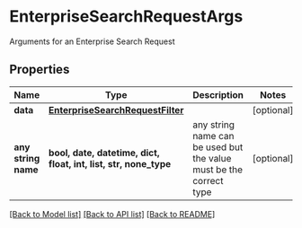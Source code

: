 # EnterpriseSearchRequestArgs

Arguments for an Enterprise Search Request

## Properties
Name | Type | Description | Notes
------------ | ------------- | ------------- | -------------
**data** | [**EnterpriseSearchRequestFilter**](EnterpriseSearchRequestFilter.md) |  | [optional] 
**any string name** | **bool, date, datetime, dict, float, int, list, str, none_type** | any string name can be used but the value must be the correct type | [optional]

[[Back to Model list]](../README.md#documentation-for-models) [[Back to API list]](../README.md#documentation-for-api-endpoints) [[Back to README]](../README.md)


